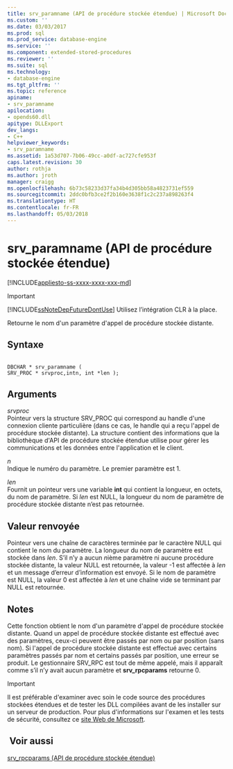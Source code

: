```yaml
---
title: srv_paramname (API de procédure stockée étendue) | Microsoft Docs
ms.custom: ''
ms.date: 03/03/2017
ms.prod: sql
ms.prod_service: database-engine
ms.service: ''
ms.component: extended-stored-procedures
ms.reviewer: ''
ms.suite: sql
ms.technology:
- database-engine
ms.tgt_pltfrm: ''
ms.topic: reference
apiname:
- srv_paramname
apilocation:
- opends60.dll
apitype: DLLExport
dev_langs:
- C++
helpviewer_keywords:
- srv_paramname
ms.assetid: 1a53d707-7b06-49cc-a0df-ac727cfe953f
caps.latest.revision: 30
author: rothja
ms.author: jroth
manager: craigg
ms.openlocfilehash: 6b73c58233d37fa34b4d305bb58a4823731ef559
ms.sourcegitcommit: 2ddc0bfb3ce2f2b160e3638f1c2c237a898263f4
ms.translationtype: HT
ms.contentlocale: fr-FR
ms.lasthandoff: 05/03/2018
---
```

# <a name="srvparamname-extended-stored-procedure-api"></a>srv_paramname (API de procédure stockée étendue)
[!INCLUDE[appliesto-ss-xxxx-xxxx-xxx-md](../../includes/appliesto-ss-xxxx-xxxx-xxx-md.md)]
    
> [!IMPORTANT]  
>  [!INCLUDE[ssNoteDepFutureDontUse](../../includes/ssnotedepfuturedontuse-md.md)] Utilisez l’intégration CLR à la place.  
  
 Retourne le nom d'un paramètre d'appel de procédure stockée distante.  
  
## <a name="syntax"></a>Syntaxe  
  
```  
  
DBCHAR * srv_paramname (  
SRV_PROC * srvproc,intn, int *len );  
```  
  
## <a name="arguments"></a>Arguments  
 *srvproc*  
 Pointeur vers la structure SRV_PROC qui correspond au handle d'une connexion cliente particulière (dans ce cas, le handle qui a reçu l'appel de procédure stockée distante). La structure contient des informations que la bibliothèque d'API de procédure stockée étendue utilise pour gérer les communications et les données entre l'application et le client.  
  
 *n*  
 Indique le numéro du paramètre. Le premier paramètre est 1.  
  
 *len*  
 Fournit un pointeur vers une variable **int** qui contient la longueur, en octets, du nom de paramètre. Si *len* est NULL, la longueur du nom de paramètre de procédure stockée distante n’est pas retournée.  
  
## <a name="returns"></a>Valeur renvoyée  
 Pointeur vers une chaîne de caractères terminée par le caractère NULL qui contient le nom du paramètre. La longueur du nom de paramètre est stockée dans *len*. S’il n’y a aucun *n*ième paramètre ni aucune procédure stockée distante, la valeur NULL est retournée, la valeur -1 est affectée à *len* et un message d’erreur d’information est envoyé. Si le nom de paramètre est NULL, la valeur 0 est affectée à *len* et une chaîne vide se terminant par NULL est retournée.  
  
## <a name="remarks"></a>Notes   
 Cette fonction obtient le nom d'un paramètre d'appel de procédure stockée distante. Quand un appel de procédure stockée distante est effectué avec des paramètres, ceux-ci peuvent être passés par nom ou par position (sans nom). Si l'appel de procédure stockée distante est effectué avec certains paramètres passés par nom et certains passés par position, une erreur se produit. Le gestionnaire SRV_RPC est tout de même appelé, mais il apparaît comme s’il n’y avait aucun paramètre et **srv_rpcparams** retourne 0.  
  
> [!IMPORTANT]  
>  Il est préférable d'examiner avec soin le code source des procédures stockées étendues et de tester les DLL compilées avant de les installer sur un serveur de production. Pour plus d'informations sur l'examen et les tests de sécurité, consultez ce [site Web de Microsoft](http://go.microsoft.com/fwlink/?LinkID=54761&amp;clcid=0x409http://msdn.microsoft.com/security/).  
  
## <a name="see-also"></a> Voir aussi  
 [srv_rpcparams &#40;API de procédure stockée étendue&#41;](../../relational-databases/extended-stored-procedures-reference/srv-rpcparams-extended-stored-procedure-api.md)  
  
  
